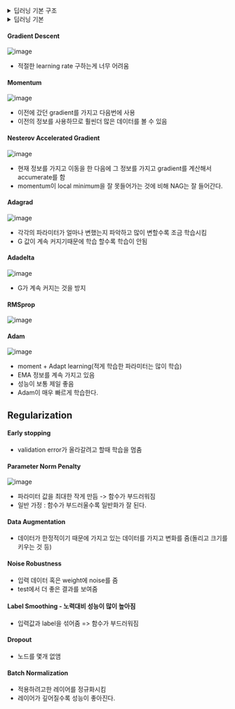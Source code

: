 <details><summary> 딥러닝 기본 구조 </summary>
  
#### Data
문제를 어떻게 해결할건지에 따라 데이터가 달라짐

#### Model
내가 알고 싶어하는 것으로 바꿔주는 것
AlexNet, GoogleNet 등등 존재

#### Loss
원하는 것을 성취하기 위한 proxy
Ex. MSE, CE, MLE

#### Optimizzation Algorithm
실제 환경에서 잘 작동하도록 사용하는 테크닉
</details>

<details><summary> 딥러닝 기본  </summary>

### Linear Regression
$$
y=x+b
$$

### Deep NN
![image](https://user-images.githubusercontent.com/63588046/152712592-4444895b-3ce6-405c-80a4-1e6c92224fc6.png)

왜 딥러닝이 잘되?
* 인간의 뇌를 본따서
* layer의 개수가 1개여도 충분히 설명 가능 하지만 여러 층이여야 더 빠르게 설명할 수 있다.

#### loss function
* Regression : MSE (Loss를 제곱해서 많이 틀리는 곳을 더 많이 집중하게 만들어줌) 
* Classification : CE => y값이 원핫 인코딩으로 되어있음, 그래서 원하는 값만 더 커지게 하고 싶음
* Probability : MLE => 출력값이 단지 숫자가 아니라 확률적인 것을 알고 싶을때


#### Gradient Descent
편미분 사용해서 minimum 값을 찾으러 감

#### Generalization
* 일반화 성질을 높임
![image](https://user-images.githubusercontent.com/63588046/152716728-da631c0b-eb5f-4d5f-94cc-5ec6e6702e76.png)

#### Cross-validation (=K-Fold)
* 학습데이터와 테스트 데이터를 나눠서 학습
* k개로 나눠서 그중 1개를 validation으로 사용
* Test 데이터는 절대 학습때 사용하지 않는다.

#### Bias & Variance
![image](https://user-images.githubusercontent.com/63588046/152716983-010bbd1e-80db-4d2d-ba65-04d1ac583a58.png)

* 일반적으로 loss에는 bias^2, variance, noise 모두 존재
* Bias와 Variance 둘 다 줄이는 것은 어렵다.

![image](https://user-images.githubusercontent.com/63588046/152717519-3ec7af5f-08e3-430d-a33d-e99aaabe3eea.png)

#### Bootstrapping
학습데이터를 여러개로 만들어서 각 데이터당 다른 모델을 사용해서 학습을 한다.
* Bagging(=앙상블) : 나온 output 값을 평균내서 결과를 구한다.
* Boosting : 모델을 sequence하게 만듬. 처음 모델을 만들고 그 다음 모델을 첫 모델에서 학습을 잘 못하는 것을 학습 잘하도록 만듬

#### Gradient Descent Method
* Stochastic gradient Descent : 1개의 sample로 gradient update
* Mini-batch gradient Descent : 여러개의 sample로 gradient update
* Batch gradient Descent : 데이터 전체로로 gradient update

#### Batch-size의 중요성
* Large batch-size=>sharp minimizer
* small batch-size=>flat minimizer
![image](https://user-images.githubusercontent.com/63588046/152718136-dfe1d73e-0064-40db-bfd4-4f4c3cc0402c.png)
sharp할 경우 약간의 차이로 인하여 결과값이 많이 차이남 => small batch가 일반적으로 더 좋은 성능을 보인다.

</details>
  
#### Gradient Descent
![image](https://user-images.githubusercontent.com/63588046/152719316-5785eea4-407a-40da-ae6d-546940cd5bab.png)
* 적절한 learning rate 구하는게 너무 어려움

#### Momentum
![image](https://user-images.githubusercontent.com/63588046/152719460-24c13f7d-6be2-4466-ba84-46ca570137f1.png)
* 이전에 갔던 gradient를 가지고 다음번에 사용
* 이전의 정보를 사용하므로 훨씬더 많은 데이터를 볼 수 있음

#### Nesterov Accelerated Gradient
![image](https://user-images.githubusercontent.com/63588046/152719746-0729c46e-ed6d-48fd-b903-8b7e29daf2e2.png)
* 현재 정보를 가지고 이동을 한 다음에 그 정보를 가지고 gradient를 계산해서 accumerate를 함
* momentum이 local minimum을 잘 못들어가는 것에 비해 NAG는 잘 들어간다.
    
#### Adagrad
![image](https://user-images.githubusercontent.com/63588046/152719874-786d31b1-beba-4efa-919a-741008646a5a.png)

* 각각의 파라미터가 얼마나 변했는지 파악하고 많이 변할수록 조금 학습시킴
* G 값이 계속 커지기때문에 학습 할수록 학습이 안됨

#### Adadelta
![image](https://user-images.githubusercontent.com/63588046/152726941-2418ecce-abc5-454a-9835-f1c29955fbd8.png)

* G가 계속 커지는 것을 방지

#### RMSprop
![image](https://user-images.githubusercontent.com/63588046/152727007-b26623e8-2517-48d1-8757-4ac318eb3687.png)

#### Adam
![image](https://user-images.githubusercontent.com/63588046/152727110-d09c06eb-70d3-4007-8284-3d00692a552b.png)

* moment + Adapt learning(적게 학습한 파라미터는 많이 학습)
* EMA 정보를 계속 가지고 있음
* 성능이 보통 제일 좋음
* Adam이 매우 빠르게 학습한다.

## Regularization
#### Early stopping
* validation error가 올라갈려고 할때 학습을 멈춤

#### Parameter Norm Penalty
![image](https://user-images.githubusercontent.com/63588046/152727388-4aa2e877-b0ac-4ccf-8f2b-3ff8d835559c.png)

* 파라미터 값을 최대한 작게 만듬 -> 함수가 부드러워짐
* 일반 가정 : 함수가 부드러울수록 일반화가 잘 된다.

#### Data Augmentation
* 데이터가 한정적이기 때문에 가지고 있는 데이터를 가지고 변화를 줌(돌리고 크기를 키우는 것 등)

#### Noise Robustness
* 입력 데이터 혹은 weight에 noise를 줌
* test에서 더 좋은 결과를 보여줌

#### Label Smoothing - 노력대비 성능이 많이 높아짐
* 입력값과 label을 섞어줌 => 함수가 부드러워짐

#### Dropout
* 노드를 몇개 없앰

#### Batch Normalization
* 적용하려고한 레이어를 정규화시킴
* 레이어가 깊어질수록 성능이 좋아진다.

